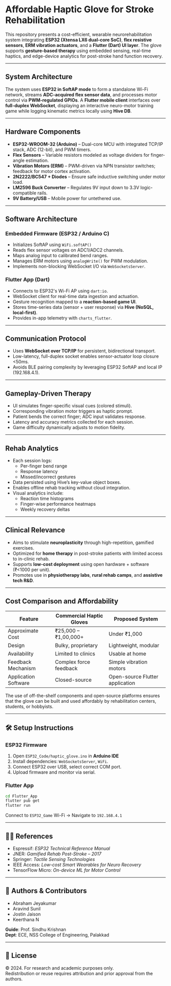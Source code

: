 # Affordable Haptic Glove for Stroke Rehabilitation

This repository presents a cost-efficient, wearable neurorehabilitation system integrating **ESP32 (Xtensa LX6 dual-core SoC)**, **flex resistive sensors**, **ERM vibration actuators**, and a **Flutter (Dart) UI layer**. The glove supports **gesture-based therapy** using embedded sensing, real-time haptics, and edge-device analytics for post-stroke hand function recovery.

---

## System Architecture

The system uses **ESP32 in SoftAP mode** to form a standalone Wi-Fi network, streams **ADC-acquired flex sensor data**, and processes motor control via **PWM-regulated GPIOs**. A **Flutter mobile client** interfaces over **full-duplex WebSocket**, displaying an interactive neuro-motor training game while logging kinematic metrics locally using **Hive DB**.

---

## Hardware Components

- **ESP32-WROOM-32 (Arduino)** – Dual-core MCU with integrated TCP/IP stack, ADC (12-bit), and PWM timers.
- **Flex Sensors** – Variable resistors modeled as voltage dividers for finger-angle estimation.
- **Vibration Motors (ERM)** – PWM-driven via NPN transistor switches; feedback for motor cortex activation.
- **2N2222/BC547 + Diodes** – Ensure safe inductive switching under motor load.
- **LM2596 Buck Converter** – Regulates 9V input down to 3.3V logic-compatible rails.
- **9V Battery/USB** – Mobile power for untethered use.

---

## Software Architecture

### Embedded Firmware (ESP32 / Arduino C)
- Initializes SoftAP using `WiFi.softAP()`
- Reads flex sensor voltages on ADC1/ADC2 channels.
- Maps analog input to calibrated bend ranges.
- Manages ERM motors using `analogWrite()` for PWM modulation.
- Implements non-blocking WebSocket I/O via `WebSocketsServer`.

### Flutter App (Dart)
- Connects to ESP32's Wi-Fi AP using `dart:io`.
- WebSocket client for real-time data ingestion and actuation.
- Gesture recognition mapped to a **reaction-based game UI**.
- Stores time-series data (sensor + user response) via **Hive (NoSQL, local-first)**.
- Provides in-app telemetry with `charts_flutter`.

---

## Communication Protocol

- Uses **WebSocket over TCP/IP** for persistent, bidirectional transport.
- Low-latency, full-duplex socket enables sensor-actuator loop closure <50ms.
- Avoids BLE pairing complexity by leveraging ESP32 SoftAP and local IP (192.168.4.1).

---

## Gameplay-Driven Therapy

- UI simulates finger-specific visual cues (colored stimuli).
- Corresponding vibration motor triggers as haptic prompt.
- Patient bends the correct finger; ADC input validates response.
- Latency and accuracy metrics collected for each session.
- Game difficulty dynamically adjusts to motion fidelity.

---

## Rehab Analytics

- Each session logs:
  - Per-finger bend range
  - Response latency
  - Missed/incorrect gestures
- Data persisted using Hive’s key-value object boxes.
- Enables offline rehab tracking without cloud integration.
- Visual analytics include:
  - Reaction time histograms
  - Finger-wise performance heatmaps
  - Weekly recovery deltas

---

## Clinical Relevance

- Aims to stimulate **neuroplasticity** through high-repetition, gamified exercises.
- Optimized for **home therapy** in post-stroke patients with limited access to in-clinic rehab.
- Supports **low-cost deployment** using open hardware + software (₹<1000 per unit).
- Promotes use in **physiotherapy labs**, **rural rehab camps**, and **assistive tech R&D**.

---


## Cost Comparison and Affordability

| Feature                       | Commercial Haptic Gloves          | Proposed System                |
|------------------------------|----------------------------------|-------------------------------|
| Approximate Cost             | ₹25,000 – ₹1,00,000+              | Under ₹1,000                  |
| Design                       | Bulky, proprietary                | Lightweight, modular          |
| Availability                 | Limited to clinics                | Usable at home                |
| Feedback Mechanism           | Complex force feedback            | Simple vibration motors       |
| Application Software         | Closed-source                     | Open-source Flutter application |

The use of off-the-shelf components and open-source platforms ensures that the glove can be built and used affordably by rehabilitation centers, students, or hobbyists.


---
## 🛠 Setup Instructions

### ESP32 Firmware

1. Open `ESP32_Code/haptic_glove.ino` in **Arduino IDE**
2. Install dependencies: `WebSocketsServer`, `WiFi`.
3. Connect ESP32 over USB, select correct COM port.
4. Upload firmware and monitor via serial.

### Flutter App

```bash
cd Flutter_App
flutter pub get
flutter run
```
Connect to `ESP32_Game` Wi-Fi → Navigate to `192.168.4.1`

---

## 👨‍🔬 References

- Espressif: *ESP32 Technical Reference Manual*  
- JNER: *Gamified Rehab Post-Stroke – 2017*  
- Springer: *Tactile Sensing Technologies*  
- IEEE Access: *Low-cost Smart Wearables for Neuro Recovery*  
- TensorFlow Micro: *On-device ML for Motor Control*

---

## 👥 Authors & Contributors

- Abraham Jeyakumar  
- Aravind Sunil  
- Jostin Jaison  
- Keerthana N  

**Guide**: Prof. Sindhu Krishnan  
**Dept**: ECE, NSS College of Engineering, Palakkad

---

## 📄 License

© 2024. For research and academic purposes only.  
Redistribution or reuse requires attribution and prior approval from the authors.
